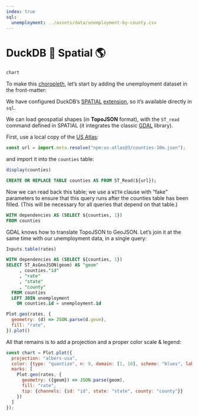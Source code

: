 ```yaml
---
index: true
sql:
  unemployment: ../assets/data/unemployment-by-county.csv
---
```


# DuckDB 🐤 Spatial 🌎

```js
chart
```

To make this [choropleth](/plot/choropleth), let’s start by adding the unemployment dataset in the front-matter:


We have configured DuckDB’s [SPATIAL](https://duckdb.org/docs/extensions/spatial/overview.html) [extension](https://observablehq.com/framework/lib/duckdb#extensions), so it’s available directly in `sql`.

We can load geospatial shapes (in **TopoJSON** format), with the `ST_read` command defined in SPATIAL (it integrates the classic [GDAL](https://duckdb.org/docs/extensions/spatial/gdal.html) library).

First, use a local copy of the [US Atlas](https://github.com/topojson/us-atlas):

```js echo
const url = import.meta.resolve("npm:us-atlas@3/counties-10m.json");
```

and import it into the `counties` table:

```js
display(counties)
```

```sql echo id=[counties]
CREATE OR REPLACE TABLE counties AS FROM ST_Read(${url});
```

Now we can read back this table; we use a `WITH` clause with “fake” parameters to ensure that this query runs after the counties table has been filled. (This will be necessary for all queries that depend on that table.)

```sql echo
WITH dependencies AS (SELECT ${counties, 1})
FROM counties
```

GDAL knows how to translate TopoJSON to GeoJSON. Let’s join it at the same time with our unemployment data, in a single query:

```js
Inputs.table(rates)
```

```sql echo id=rates dispaly
WITH dependencies AS (SELECT ${counties, 1})
SELECT ST_AsGeoJSON(geom) AS "geom"
     , counties."id"
     , "rate"
     , "state"
     , "county"
  FROM counties
  LEFT JOIN unemployment
    ON counties.id = unemployment.id
```

```js echo
Plot.geo(rates, {
  geometry: (d) => JSON.parse(d.geom),
  fill: "rate",
}).plot()
```

All that remains is to add a projection and a proper color scale & legend:

```js echo
const chart = Plot.plot({
  projection: "albers-usa",
  color: {type: "quantize", n: 9, domain: [1, 10], scheme: "blues", label: "Unemployment rate (%)", legend: true},
  marks: [
    Plot.geo(rates, {
      geometry: ({geom}) => JSON.parse(geom),
      fill: "rate",
      tip: {channels: {id: "id", state: "state", county: "county"}}
    })
  ]
});
```
